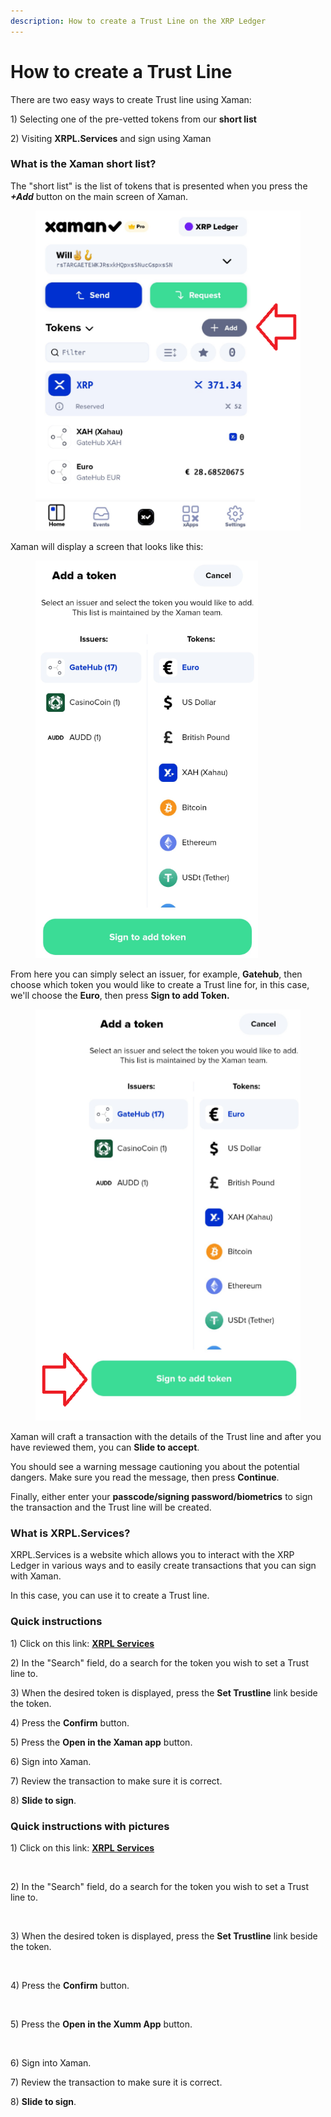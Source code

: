 ```yaml
---
description: How to create a Trust Line on the XRP Ledger
---
```


# How to create a Trust Line

There are two easy ways to create Trust line using Xaman:

1\) Selecting one of the pre-vetted tokens from our **short list**

2\) Visiting **XRPL.Services** and sign using Xaman

### **What is the Xaman short list?**

The "short list" is the list of tokens that is presented when you press the _**+Add**_ button on the main screen of Xaman.



<figure><img src="../.gitbook/assets/Xaman - Add button.png" alt=""><figcaption></figcaption></figure>

Xaman will display a screen that looks like this:

<figure><img src="../.gitbook/assets/Short List screen - 1.png" alt=""><figcaption></figcaption></figure>

From here you can simply select an issuer, for example, **Gatehub**, then choose which token you would like to create a Trust line for, in this case, we'll choose the **Euro**, then press **Sign to add Token.**

<figure><img src="../.gitbook/assets/Short List screen - 2.png" alt=""><figcaption></figcaption></figure>

Xaman will craft a transaction with the details of the Trust line and after you have reviewed them, you can **Slide to accept**. &#x20;

You should see a warning message cautioning you about the potential dangers. Make sure you read the message, then press **Continue**.&#x20;

Finally, either enter your **passcode/signing password/biometrics** to sign the transaction and the Trust line will be created.

### **What is XRPL.Services?**

XRPL.Services is a website which allows you to interact with the XRP Ledger in various ways and to easily create transactions that you can sign with Xaman.&#x20;

In this case, you can use it to create a Trust line.

### Quick instructions

1\) Click on this link: [**XRPL Services**](https://xrpl.services/tokens)

2\) In the "Search" field, do a search for the token you wish to set a Trust line to.

3\) When the desired token is displayed, press the **Set Trustline** link beside the token.

4\) Press the **Confirm** button.

5\) Press the **Open in the Xaman app** button.

6\) Sign into Xaman.

7\) Review the transaction to make sure it is correct.

8\) **Slide to sign**.

### Quick instructions with pictures

1\) Click on this link: [**XRPL Services**](https://xrpl.services/tokens)

<figure><img src="../.gitbook/assets/XRPL Services - 1.png" alt=""><figcaption></figcaption></figure>

2\) In the "Search" field, do a search for the token you wish to set a Trust line to.

<figure><img src="../.gitbook/assets/XRPL Services - 2.png" alt=""><figcaption></figcaption></figure>

3\) When the desired token is displayed, press the **Set Trustline** link beside the token.

<figure><img src="../.gitbook/assets/XRPL Services - 3.png" alt=""><figcaption></figcaption></figure>

4\) Press the **Confirm** button.

<figure><img src="../.gitbook/assets/XRPL Services - 4.png" alt=""><figcaption></figcaption></figure>

5\) Press the **Open in the Xumm App** button.

<figure><img src="../.gitbook/assets/XRPL Services - 6.png" alt=""><figcaption></figcaption></figure>

6\) Sign into Xaman.

7\) Review the transaction to make sure it is correct.

8\) **Slide to sign**.

